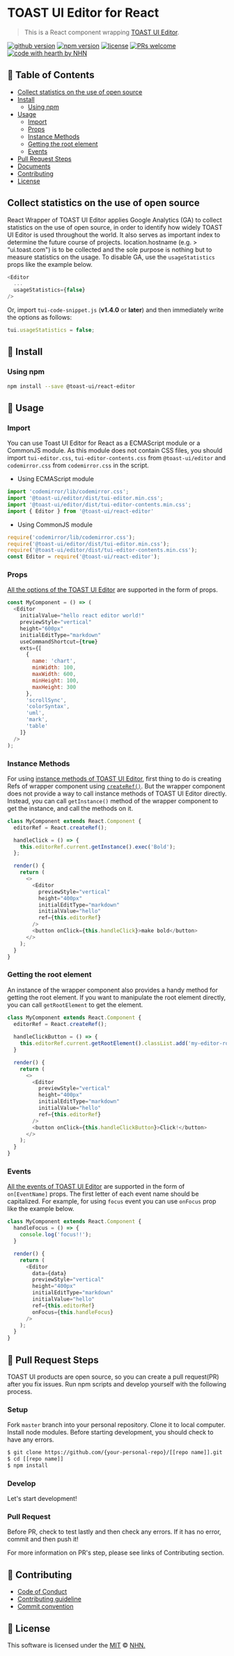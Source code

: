 # TOAST UI Editor for React

> This is a React component wrapping [TOAST UI Editor](https://github.com/nhn/tui.editor).

[![github version](https://img.shields.io/github/release/nhn/toast-ui.react-editor.svg)](https://github.com/nhn/toast-ui.react-editor/releases/latest)
[![npm version](https://img.shields.io/npm/v/@toast-ui/react-editor.svg)](https://www.npmjs.com/package/@toast-ui/react-editor)
[![license](https://img.shields.io/github/license/nhn/toast-ui.react-editor.svg)](https://github.com/nhn/toast-ui.react-editor/blob/master/LICENSE)
[![PRs welcome](https://img.shields.io/badge/PRs-welcome-ff69b4.svg)](https://github.com/nhn/toast-ui.react-editor/issues?q=is%3Aissue+is%3Aopen+label%3A%22help+wanted%22)
[![code with hearth by NHN](https://img.shields.io/badge/%3C%2F%3E%20with%20%E2%99%A5%20by-NHN-ff1414.svg)](https://github.com/nhn)

## 🚩 Table of Contents
* [Collect statistics on the use of open source](#collect-statistics-on-the-use-of-open-source)
* [Install](#-install)
    * [Using npm](#using-npm)
* [Usage](#-usage)
    * [Import](#import)
    * [Props](#props)
    * [Instance Methods](#instance-methods)
    * [Getting the root element](#getting-the-root-element)
    * [Events](#events)
* [Pull Request Steps](#-pull-request-steps)
* [Documents](#-documents)
* [Contributing](#-contributing)
* [License](#-license)

## Collect statistics on the use of open source

React Wrapper of TOAST UI Editor applies Google Analytics (GA) to collect statistics on the use of open source, in order to identify how widely TOAST UI Editor is used throughout the world. It also serves as important index to determine the future course of projects. location.hostname (e.g. > “ui.toast.com") is to be collected and the sole purpose is nothing but to measure statistics on the usage. To disable GA, use the `usageStatistics` props like the example below.

```js
<Editor 
  ...
  usageStatistics={false} 
/>
```

Or, import `tui-code-snippet.js` (**v1.4.0** or **later**) and then immediately write the options as follows:
```js
tui.usageStatistics = false;
```

## 💾 Install

### Using npm

```sh
npm install --save @toast-ui/react-editor
```

## 🔡 Usage

### Import

You can use Toast UI Editor for React as a ECMAScript module or a CommonJS module. As this module does not contain CSS files, you should import `tui-editor.css`, `tui-editor-contents.css` from `@toast-ui/editor` and `codemirror.css` from `codemirror.css` in the script. 

* Using ECMAScript module

```js
import 'codemirror/lib/codemirror.css';
import '@toast-ui/editor/dist/tui-editor.min.css';
import '@toast-ui/editor/dist/tui-editor-contents.min.css';
import { Editor } from '@toast-ui/react-editor'
```

* Using CommonJS module

```js
require('codemirror/lib/codemirror.css');
require('@toast-ui/editor/dist/tui-editor.min.css');
require('@toast-ui/editor/dist/tui-editor-contents.min.css');
const Editor = require('@toast-ui/react-editor');
```

### Props

[All the options of the TOAST UI Editor](https://nhn.github.io/tui.editor/api/latest/ToastUIEditor.html#ToastUIEditor) are supported in the form of props.

```js
const MyComponent = () => (
  <Editor
    initialValue="hello react editor world!"
    previewStyle="vertical"
    height="600px"
    initialEditType="markdown"
    useCommandShortcut={true}
    exts={[
      {
        name: 'chart',
        minWidth: 100,
        maxWidth: 600,
        minHeight: 100,
        maxHeight: 300
      },
      'scrollSync',
      'colorSyntax',
      'uml',
      'mark',
      'table'
    ]}
  />
);
```

### Instance Methods

For using [instance methods of TOAST UI Editor](https://nhn.github.io/tui.editor/api/latest/ToastUIEditor.html#.defineExtension), first thing to do is creating Refs of wrapper component using [`createRef()`](https://reactjs.org/docs/refs-and-the-dom.html#creating-refs). But the wrapper component does not provide a way to call instance methods of TOAST UI Editor directly. Instead, you can call `getInstance()` method of the wrapper component to get the instance, and call the methods on it.

```js
class MyComponent extends React.Component {
  editorRef = React.createRef();

  handleClick = () => {
    this.editorRef.current.getInstance().exec('Bold');
  };

  render() {
    return (
      <>
        <Editor
          previewStyle="vertical"
          height="400px"
          initialEditType="markdown"
          initialValue="hello"
          ref={this.editorRef}
        />
        <button onClick={this.handleClick}>make bold</button>
      </>
    );
  }
}
```

### Getting the root element

An instance of the wrapper component also provides a handy method for getting the root element. If you want to manipulate the root element directly, you can call `getRootElement` to get the element.

```js
class MyComponent extends React.Component {
  editorRef = React.createRef();
  
  handleClickButton = () => {
    this.editorRef.current.getRootElement().classList.add('my-editor-root');
  }

  render() {
    return (
      <>
        <Editor
          previewStyle="vertical"
          height="400px"
          initialEditType="markdown"
          initialValue="hello"
          ref={this.editorRef}
        />
        <button onClick={this.handleClickButton}>Click!</button>
      </>
    );
  }
}
```

### Events
[All the events of TOAST UI Editor](https://nhn.github.io/tui.editor/api/latest/ToastUIEditor.html#focus) are supported in the form of `on[EventName]` props. The first letter of each event name should be capitalized. For example, for using `focus` event you can use `onFocus` prop like the example below.

```js
class MyComponent extends React.Component {
  handleFocus = () => {
    console.log('focus!!');
  }

  render() {
    return (
      <Editor 
        data={data} 
        previewStyle="vertical"
        height="400px"
        initialEditType="markdown"
        initialValue="hello"
        ref={this.editorRef}
        onFocus={this.handleFocus}
      />
    );
  }
}
```

## 🔧 Pull Request Steps

TOAST UI products are open source, so you can create a pull request(PR) after you fix issues.
Run npm scripts and develop yourself with the following process.

### Setup

Fork `master` branch into your personal repository.
Clone it to local computer. Install node modules.
Before starting development, you should check to have any errors.

``` sh
$ git clone https://github.com/{your-personal-repo}/[[repo name]].git
$ cd [[repo name]]
$ npm install
```

### Develop

Let's start development!

### Pull Request

Before PR, check to test lastly and then check any errors.
If it has no error, commit and then push it!

For more information on PR's step, please see links of Contributing section.

## 💬 Contributing
* [Code of Conduct](https://github.com/nhn/toast-ui.react-editor/blob/master/CODE_OF_CONDUCT.md)
* [Contributing guideline](https://github.com/nhn/toast-ui.react-editor/blob/master/CONTRIBUTING.md)
* [Commit convention](https://github.com/nhn/toast-ui.react-editor/blob/master/docs/COMMIT_MESSAGE_CONVENTION.md)

## 📜 License
This software is licensed under the [MIT](./LICENSE) © [NHN.](https://github.com/nhn)

